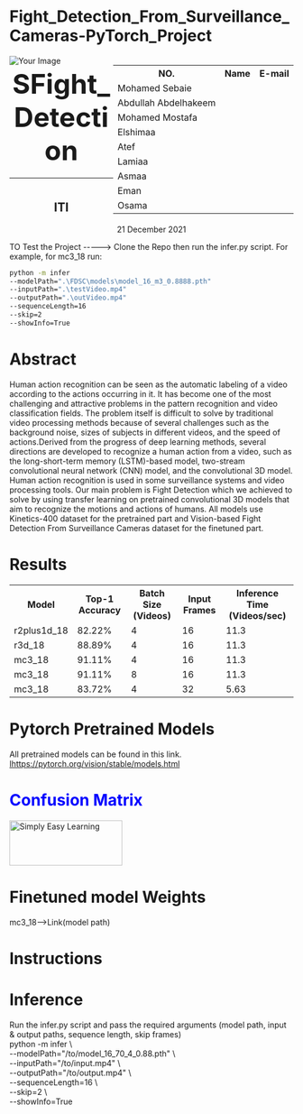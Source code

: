 # Fight_Detection_From_Surveillance_Cameras-PyTorch_Project
 
 <div style="float:left"><img src="https://scontent.fcai20-5.fna.fbcdn.net/v/t39.30808-6/269112292_1642135339476066_5881567363308810890_n.jpg?_nc_cat=110&ccb=1-5&_nc_sid=730e14&_nc_ohc=7NS4qYuWOaoAX8Hln7d&_nc_ht=scontent.fcai20-5.fna&oh=00_AT9eShqku1pSDFMpzapsRWl2X75L5WGtDaO4FvojNyONbA&oe=61C2841F" alt="Your Image"> </div>
<div style="float:right">
<table style="width:100%">
  <tr>
    <th>NO.</th>
    <th>Name</th>
    <th>E-mail</th>
  </tr>
 <tr><td>Mohamed Sebaie</td></tr>
  <tr><td>Abdullah Abdelhakeem</td></tr>
 <tr><td>Mohamed Mostafa</td></tr>
 <tr><td>Elshimaa</td></tr>
 <tr><td>Atef</td></tr>
 <tr><td>Lamiaa</td></tr>
 <tr><td>Asmaa</td></tr>
 <tr><td>Eman</td></tr>
 <tr><td>Osama</td></tr>
  
  
</table>

</div>


<center>
<h1><font size="+4">SFight_Detection</font></h1>
</center>

---

<CENTER>
<H1 style="color:red">
<h2>ITI</h2>
<time datetime="2021-12-21">21 December 2021</time>
</H1>
</CENTER>
 
 
TO Test the Project -----> Clone the Repo then run the infer.py script. 
For example, for mc3_18
run:
```bash
python -m infer 
--modelPath=".\FDSC\models\model_16_m3_0.8888.pth" 
--inputPath=".\testVideo.mp4" 
--outputPath=".\outVideo.mp4" 
--sequenceLength=16 
--skip=2 
--showInfo=True
```

<h1 color="green"><b>Abstract</b></h1>
<p>Human action recognition can be seen as the automatic labeling of a video according to the actions occurring in it. It has
become one of the most challenging and attractive problems in the pattern recognition and video classification fields.
The problem itself is difficult to solve by traditional video processing methods because of several challenges such as
the background noise, sizes of subjects in different videos, and the speed of actions.Derived from the progress of
deep learning methods, several directions are developed to recognize a human action from a video, such as the
long-short-term memory (LSTM)-based model, two-stream convolutional neural network (CNN) model, and the convolutional 3D model.
Human action recognition is used in some surveillance systems and video processing tools.
Our main problem is Fight Detection which we achieved to solve by using transfer learning on pretrained convolutional 3D models
that aim to recognize the motions and actions of humans.
All models use Kinetics-400 dataset for the pretrained part and Vision-based Fight Detection From Surveillance Cameras dataset
for the finetuned part.</p>

<h1 color="green"><b>Results</b></h1>
<table style="width:100%">
  <tr>
    <th>Model</th>
    <th>Top-1 Accuracy</th>
    <th>Batch Size (Videos)</th>
    <th>Input Frames</th>
    <th>Inference Time (Videos/sec)</th>
  </tr>
  
  <tr>
    <td>r2plus1d_18</td> <td>82.22%</td>  <td>4</td>  <td>16</td>  <td>11.3</td>
  </tr>
 
 <tr>
    <td>r3d_18</td> <td>88.89%</td>  <td>4</td>  <td>16</td>  <td>11.3</td>
  </tr>
 
 <tr>
    <td>mc3_18</td> <td>91.11%</td>  <td>4</td>  <td>16</td>  <td>11.3</td>
  </tr>
 
 <tr>
    <td>mc3_18</td> <td>91.11%</td>  <td>8</td>  <td>16</td>  <td>11.3</td>
  </tr>
 
 <tr>
    <td>mc3_18</td> <td>83.72%</td>  <td>4</td>  <td>32</td>  <td>5.63</td>
  </tr>
  
</table>



<h1 color="green"><b>Pytorch Pretrained Models</b></h1>
<p>All pretrained models can be found in this link.
 <a href="https://pytorch.org/vision/stable/models.html">lhttps://pytorch.org/vision/stable/models.html</a></p>

<h1 style="color: blue"><b>Confusion Matrix</b></h1>
<img src="/html/images/test.png" alt="Simply Easy Learning" width="200" height="80">



<h1 color="green"><b>Finetuned model Weights</b></h1>
<p>mc3_18-->Link(model path)</p>



<h1 color="green"><b>Instructions</b></h1>








<h1 color="green"><b>Inference</b></h1>
<p>Run the infer.py script and pass the required arguments (model path, input & output paths, sequence length, skip frames) <br>
python -m infer \ <br>
--modelPath="/to/model_16_70_4_0.88.pth" \ <br>
--inputPath="/to/input.mp4" \ <br>
--outputPath="/to/output.mp4" \ <br>
--sequenceLength=16 \ <br>
--skip=2 \ <br>
--showInfo=True</p> <br>



